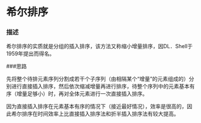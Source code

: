 # 希尔排序

### 描述

希尔排序的实质就是分组的插入排序，该方法又称缩小增量排序，因DL．Shell于1959年提出而得名。

 

###思路

先将整个待排元素序列分割成若干个子序列（由相隔某个“增量”的元素组成的）分别进行直接插入排序，然后依次缩减增量再进行排序，待整个序列中的元素基本有序（增量足够小）时，再对全体元素进行一次直接插入排序。

因为直接插入排序在元素基本有序的情况下（接近最好情况），效率是很高的，因此希尔排序在时间效率上比直接插入排序法和折半插入排序法有较大提高。



